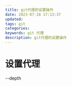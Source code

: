 ```yaml
---
title: git代理的设置操作
date: 2023-07-28 17:13:37
updated:
tags: git
categories:
keywords: git 代理
description: git代理的设置操作
---
```


# 设置代理

--depth